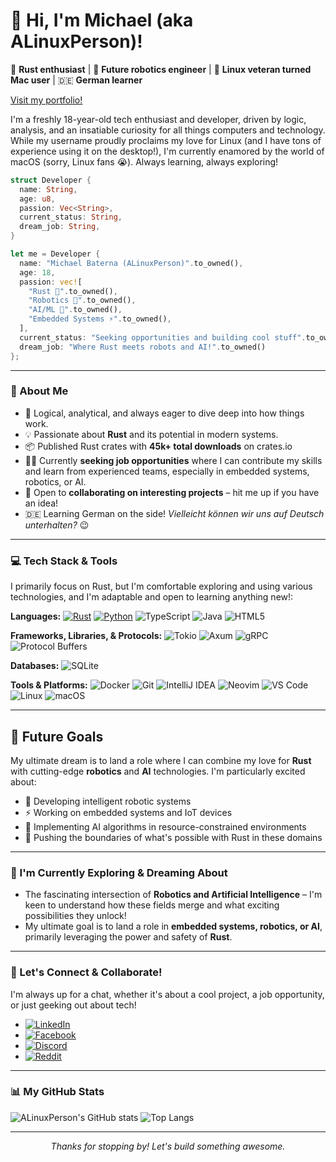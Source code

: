 # 👋 Hi, I'm Michael (aka ALinuxPerson)!

🦀 **Rust enthusiast** | 🤖 **Future robotics engineer** | 🐧 **Linux veteran turned Mac user** | 🇩🇪 **German learner**

[Visit my portfolio!](https://portfolio-six-kappa-61.vercel.app/)

I'm a freshly 18-year-old tech enthusiast and developer, driven by logic, analysis, and an insatiable curiosity for all things computers and technology. While my username proudly proclaims my love for Linux (and I have tons of experience using it on the desktop!), I'm currently enamored by the world of macOS (sorry, Linux fans 😭). Always learning, always exploring!

```rust
struct Developer {
  name: String,
  age: u8,
  passion: Vec<String>,
  current_status: String,
  dream_job: String,
}

let me = Developer {
  name: "Michael Baterna (ALinuxPerson)".to_owned(),
  age: 18,
  passion: vec![
    "Rust 🦀".to_owned(),
    "Robotics 🤖".to_owned(),
    "AI/ML 🧠".to_owned(),
    "Embedded Systems ⚡️".to_owned(),
  ],
  current_status: "Seeking opportunities and building cool stuff".to_owned(),
  dream_job: "Where Rust meets robots and AI!".to_owned()
};
```

---

### 🚀 About Me

*   🧠 Logical, analytical, and always eager to dive deep into how things work.
*   💡 Passionate about **Rust** and its potential in modern systems.
*   📦 Published Rust crates with **45k+ total downloads** on crates.io
*   👨‍💻 Currently **seeking job opportunities** where I can contribute my skills and learn from experienced teams, especially in embedded systems, robotics, or AI.
*   🤝 Open to **collaborating on interesting projects** – hit me up if you have an idea!
*   🇩🇪 Learning German on the side! *Vielleicht können wir uns auf Deutsch unterhalten?* 😉

---

### 💻 Tech Stack & Tools

I primarily focus on Rust, but I'm comfortable exploring and using various technologies, and I'm adaptable and open to learning anything new!:

**Languages:**
[![Rust](https://img.shields.io/badge/Rust-000000?style=for-the-badge&logo=rust&logoColor=white)](https://www.rust-lang.org/)
[![Python](https://img.shields.io/badge/Python-3776AB?style=for-the-badge&logo=python&logoColor=white)](https://www.python.org/)
![TypeScript](https://img.shields.io/badge/TypeScript-007ACC?style=for-the-badge&logo=typescript&logoColor=white)
![Java](https://img.shields.io/badge/Java-ED8B00?style=for-the-badge&logo=openjdk&logoColor=white)
![HTML5](https://img.shields.io/badge/HTML5-E34F26?style=for-the-badge&logo=html5&logoColor=white)

**Frameworks, Libraries, & Protocols:**
![Tokio](https://img.shields.io/badge/Tokio-A31F4F?style=for-the-badge&logo=rust&logoColor=white) <!-- No specific Tokio logo, using Rust -->
![Axum](https://img.shields.io/badge/Axum-7A3743?style=for-the-badge&logo=rust&logoColor=white) <!-- No specific Axum logo, using Rust -->
![gRPC](https://img.shields.io/badge/gRPC-00ADD8?style=for-the-badge&logo=grpc&logoColor=white)
![Protocol Buffers](https://img.shields.io/badge/Protocol_Buffers-8E8E8E?style=for-the-badge&logo=google&logoColor=white) <!-- Using Google logo as Protobuf is a Google tech -->

**Databases:**
![SQLite](https://img.shields.io/badge/SQLite-07405E?style=for-the-badge&logo=sqlite&logoColor=white)

**Tools & Platforms:**
![Docker](https://img.shields.io/badge/Docker-2496ED?style=for-the-badge&logo=docker&logoColor=white)
![Git](https://img.shields.io/badge/Git-F05032?style=for-the-badge&logo=git&logoColor=white)
![IntelliJ IDEA](https://img.shields.io/badge/IntelliJIDEA-000000.svg?style=for-the-badge&logo=intellij-idea&logoColor=white) <!-- Covers RustRover -->
![Neovim](https://img.shields.io/badge/NeoVim-57A143?style=for-the-badge&logo=neovim&logoColor=white)
![VS Code](https://img.shields.io/badge/VSCode-007ACC?style=for-the-badge&logo=visual-studio-code&logoColor=white)
![Linux](https://img.shields.io/badge/Linux-FCC624?style=for-the-badge&logo=linux&logoColor=black)
![macOS](https://img.shields.io/badge/macOS-000000?style=for-the-badge&logo=apple&logoColor=white)

---

## 🎯 Future Goals

My ultimate dream is to land a role where I can combine my love for **Rust** with cutting-edge **robotics** and **AI** technologies. I'm particularly excited about:

- 🤖 Developing intelligent robotic systems
- ⚡ Working on embedded systems and IoT devices
- 🧠 Implementing AI algorithms in resource-constrained environments
- 🦀 Pushing the boundaries of what's possible with Rust in these domains

---

### 🌱 I'm Currently Exploring & Dreaming About

*   The fascinating intersection of **Robotics and Artificial Intelligence** – I'm keen to understand how these fields merge and what exciting possibilities they unlock!
*   My ultimate goal is to land a role in **embedded systems, robotics, or AI**, primarily leveraging the power and safety of **Rust**.

---

### 🤝 Let's Connect & Collaborate!
I'm always up for a chat, whether it's about a cool project, a job opportunity, or just geeking out about tech!

*   [![LinkedIn](https://img.shields.io/badge/LinkedIn-Michael%20Baterna-0077B5?style=for-the-badge&logo=linkedin&logoColor=white)](https://www.linkedin.com/in/michael-baterna-142379315/)
*   [![Facebook](https://img.shields.io/badge/Facebook-Michael%20Baterna-1877F2?style=for-the-badge&logo=facebook&logoColor=white)](https://www.facebook.com/michael.baterna.5)
*   [![Discord](https://img.shields.io/badge/Discord-ALinuxPerson-7289DA?style=for-the-badge&logo=discord&logoColor=white)](https://discordapp.com/users/618376354043396116) 
*   [![Reddit](https://img.shields.io/badge/Reddit-ALinuxPerson-FF4500?style=for-the-badge&logo=reddit&logoColor=white)](https://www.reddit.com/user/ALinuxPerson/)

---

### 📊 My GitHub Stats

![ALinuxPerson's GitHub stats](https://github-readme-stats.vercel.app/api?username=ALinuxPerson&show_icons=true&theme=radical&hide_border=true&count_private=true)
![Top Langs](https://github-readme-stats.vercel.app/api/top-langs/?username=ALinuxPerson&layout=compact&theme=radical&hide_border=true&langs_count=8)

---

<p align="center">
  <em>Thanks for stopping by! Let's build something awesome.</em>
</p>
